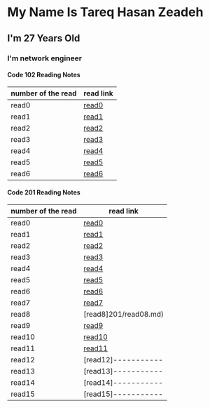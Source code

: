 # My Name Is Tareq Hasan Zeadeh
## I'm 27 Years Old
### I'm network engineer
#### Code 102 Reading Notes


| number of the read | read link |
| ----------- | ----------- |
| read0 | [read0](102/read01.md) |
| read1 | [read1](102/read02.md) |
| read2 | [read2](102/read03.md) |
| read3 | [read3](102/read04.md) |
| read4 | [read4](102/read05.md) |
| read5 | [read5](102/read06.md) |
| read6 | [read6](102/read07.md) |

#### Code 201 Reading Notes

| number of the read | read link |
| ----------- | ----------- |
| read0 | [read0](201/read00.md) |
| read1 | [read1](201/read01.md) |
| read2 | [read2](201/read02.md)  |
| read3 | [read3](201/read03.md) |
| read4 | [read4](201/read04.md)  |
| read5 | [read5](201/read05.md)  |
| read6 | [read6](201/read06.md)|
| read7 | [read7](201/read07.md)|
| read8 | [read8]201/read08.md) |
| read9 | [read9](201/read09.md)  |
| read10 | [read10](201/read10.md) |
| read11 | [read11](201/read11.md) |
| read12 | [read12]-----------  |
| read13 | [read13]-----------  |
| read14 | [read14]-----------  |
| read15 | [read15]-----------  |

